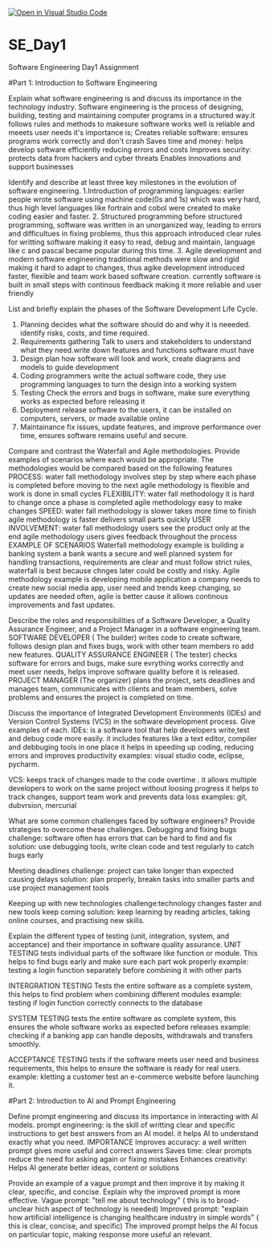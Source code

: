 [![Open in Visual Studio Code](https://classroom.github.com/assets/open-in-vscode-2e0aaae1b6195c2367325f4f02e2d04e9abb55f0b24a779b69b11b9e10269abc.svg)](https://classroom.github.com/online_ide?assignment_repo_id=18392126&assignment_repo_type=AssignmentRepo)
# SE_Day1
Software Engineering Day1 Assignment

#Part 1: Introduction to Software Engineering

Explain what software engineering is and discuss its importance in the technology industry.
Software engineering is the process of designing, building, testing and maintaining computer programs in a structured way.it follows rules and methods to makesure software works well is reliable and meeets user needs
it's importance is;
Creates reliable software: ensures programs work correctly and don't crash
Saves time and money: helps develop software efficiently reducing errors and costs
Improves security: protects data from hackers and cyber threats
Enables innovations and support businesses

Identify and describe at least three key milestones in the evolution of software engineering.
1.Introduction of programming languages:
earlier people wrote software using machine code(0s and 1s) which was very hard, thus high level languages like fortrain and cobol were created to make coding easier and faster.
2. Structured programming
before structured programming, software was written in an unorganized way, leading to errors and difficultues in fixing problems, thus this approach introduced clear rules for writting software making it easy to read, debug and maintain, language like c and pascal became popular during this time.
3. Agile development and modern software engineering
traditional methods were slow and rigid making it hard to adapt to changes, thus agike development introduced faster, flexible and team work based software creation. currently software is built in small steps with continous feedback making it more reliable and user friendly



List and briefly explain the phases of the Software Development Life Cycle.
1. Planning
decides what the software should do and why it is neeeded. identify risks, costs, and time required.
2. Requirements gathering
Talk to users and stakeholders to understand what they need.write down features and functions software must have
3. Design
plan how software will look and work, create diagrams and models to guide development
4. Coding
programmers write the actual software code, they use programming languages to turn the design into a working system
5. Testing
Check the errors and bugs in software, make sure everything works as expected before releasing it
6. Deployment
release software to the users, it can be installed on computers, servers, or made available online
7. Maintainance
fix issues, update features, and improve performance over time, ensures software remains useful and secure.



Compare and contrast the Waterfall and Agile methodologies. Provide examples of scenarios where each would be appropriate.
The methodologies would be compared based on the following features
PROCESS: water fall methodology involves step by step where each phase is completed before moving to the next
         agile methodology is flexible and work is done in small cycles
FLEXIBILITY:  water fall methodology it is hard to change once a phase is completed
              agile methodology easy to make changes
SPEED:  water fall methodology is slower takes more time to finish
         agile methodology is faster delivers small parts quickly
USER INVOLVEMENT: water fall methodology users see the product only at the end
                   agile methodology users gives feedback throughout the process
EXAMPLE OF SCENARIOS
Waterfall methodology example is building a banking system 
a bank wants a secure and well planned system for handling transactions, requirements are clear and must follow strict rules, waterfall is best because chnges later could be costly and risky.
Agile methodology example is developing mobile application
a company needs to create new social media app, user need and trends keep changing, so updates are needed often, agile is better cause it allows continous improvements and fast updates.
              
         

Describe the roles and responsibilities of a Software Developer, a Quality Assurance Engineer, and a Project Manager in a software engineering team.
SOFTWARE DEVELOPER ( The builder)
writes code to create software, follows design plan and fixes bugs, work with other team members ro add new features.
QUALITY ASSURANCE ENGINEER ( The tester)
checks software for errors and bugs, make sure evrything works correctly and meet user needs, helps improve software quality before it is released.
PROJECT MANAGER (The organizer)
plans the project, sets deadlines and manages team, communicates with clients and team members, solve problems and ensures the project is completed on time.



Discuss the importance of Integrated Development Environments (IDEs) and Version Control Systems (VCS) in the software development process. Give examples of each.
IDEs: is a software tool that help developers write,test and debug code more easily. it includes features like a text editor, compiler and debbuging tools in one place
it helps in speeding up coding, reducing errors and improves productivity
examples: visual studio code, eclipse, pycharm.

VCS: keeps track of changes made to the code overtime . it allows multiple developers to work on the same project without loosing progress
it helps to track changes, support team work and prevents data loss
examples: git, dubvrsion, mercurial



What are some common challenges faced by software engineers? Provide strategies to overcome these challenges.
Debugging and fixing bugs
challenge: software often has errors that can be hard to find and fix
solution: use debugging tools, write clean code and test regularly to catch bugs early

Meeting deadlines
challenge: project can take longer than expected causing delays
solution: plan properly, breakn tasks into smaller parts and use project management tools

Keeping up with new technologies
challenge:technology changes faster and new tools keep coming
solution: keep learning by reading articles, taking online courses, and practising new skills.



Explain the different types of testing (unit, integration, system, and acceptance) and their importance in software quality assurance.
UNIT TESTING
tests individual parts of the software like function or module. This helps to find bugs early and make sure each part wok properly
example: testing a login function separately before combining it with other parts

INTERGRATION TESTING
Tests the entire software as a complete system, this helps to find problem when combining different modules
example: testing if login function correctly connects to the database

SYSTEM TESTING
tests the entire software as complete system, this ensures the whole software works as expected before releases
example: checking if a banking app can handle deposits, withdrawals and transfers smoothly.

ACCEPTANCE TESTING
tests if the software meets user need and business requirements, this helps to ensure the software is ready for real users.
example: kletting a customer test an e-commerce website before launching it.



#Part 2: Introduction to AI and Prompt Engineering


Define prompt engineering and discuss its importance in interacting with AI models.
prompt engineering: is the skill of writting clear and specific instructions to get best answers from an AI model. it helps AI to understand exactly what you need.
IMPORTANCE
Improves accuracy: a well written prompt gives more useful and correct answers
Saves time: clear prompts reduce the need for asking again or fixing mistakes
Enhances creativity: Helps AI generate better ideas, content or solutions

Provide an example of a vague prompt and then improve it by making it clear, specific, and concise. Explain why the improved prompt is more effective.
Vague prompt: "tell me about technology" ( this is to broad-unclear hich aspect of technology is needed)
Improved prompt: "explain how artificial intelligence is changing healthcare  industry in simple words" ( this is clear, concise, and specific)
The improved prompt helps the AI focus on particular topic, making response more useful an relevant.
